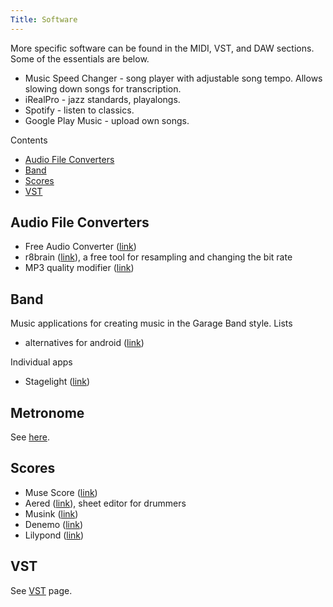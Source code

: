 ```yaml
---
Title: Software
---
```


More specific software can be found in the MIDI, VST, and DAW sections. Some of the essentials are below.

* Music Speed Changer - song player with adjustable song tempo. Allows slowing down songs for transcription.
* iRealPro - jazz standards, playalongs.
* Spotify - listen to classics.
* Google Play Music - upload own songs.

Contents

- [Audio File Converters](#audio-file-converters)
- [Band](#band)
- [Scores](#scores)
- [VST](#vst)

## Audio File Converters

* Free Audio Converter ([link](http://www.freac.org/index.php))
* r8brain ([link](http://www.voxengo.com/product/r8brain/)), a free tool for resampling and changing the bit rate
* MP3 quality modifier ([link](http://www.inspire-soft.net/software/mp3-quality-modifier))

## Band

Music applications for creating music in the Garage Band style.
Lists

* alternatives for android ([link](http://beebom.com/garageband-alternatives-android/))

Individual apps

* Stagelight ([link](https://play.google.com/store/apps/details?id=com.openlabs.stagelight&hl=en))

## Metronome

See [here](https://sites.google.com/site/alensmusicsite/home/software/metronome).

## Scores

* Muse Score ([link](http://musescore.com/))
* Aered ([link](http://aerodrums.com/aered/)), sheet editor for drummers
* Musink ([link](http://musink.net/))
* Denemo ([link](http://www.denemo.org/))
* Lilypond ([link](http://lilypond.org/))

## VST

See [VST](https://sites.google.com/site/alensmusicsite/vst) page.
